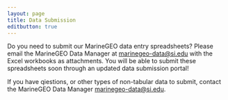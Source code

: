 ```yaml
---
layout: page
title: Data Submission
editbutton: true
---
```


Do you need to submit our MarineGEO data entry spreadsheets? Please email the MarineGEO Data Manager at <marinegeo-data@si.edu> with the Excel workbooks as attachments. You will be able to submit these spreadsheets soon through an updated data submission portal!  

If you have qiestions, or other types of non-tabular data to submit, contact the MarineGEO Data Manager <marinegeo-data@si.edu>. 